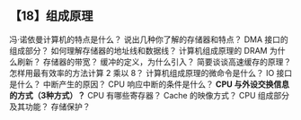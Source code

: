 ## 【18】组成原理

冯·诺依曼计算机的特点是什么？
说出几种你了解的存储器和特点？
DMA 接口的组成部分？
如何理解存储器的地址线和数据线？
计算机组成原理的 DRAM 为什么刷新？
存储器的带宽？
缓冲的定义，为什么引入？
简要谈谈高速缓存的原理？
怎样用最有效率的方法计算 2 乘以 8？
计算机组成原理的微命令是什么？
IO 接口是什么？
中断产生的原因？
CPU 响应中断的条件是什么？
**CPU 与外设交换信息的方式（3种方式）？**
CPU 有哪些寄存器？
Cache 的映像方式？
CPU 组成部分及其功能？
存储保护？